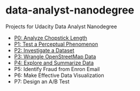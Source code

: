 # data-analyst-nanodegree
Projects for Udacity Data Analyst Nanodegree



- [P0: Analyze Chopstick Length](https://github.com/mabelvj/data-analyst-nanodegree/tree/master/P0-analyze-chopstick-length)
- [P1: Test a Perceptual Phenomenon](https://github.com/mabelvj/data-analyst-nanodegree/tree/master/P1-test-perceptual-phenomenon)
- [P2: Investigate a Dataset](https://github.com/mabelvj/data-analyst-nanodegree/tree/master/P2-investigate-dataset)
- [P3: Wrangle OpenStreetMap Data](https://github.com/mabelvj/data-analyst-nanodegree/tree/master/P3-wrangle-openstreetmap-data)
- [P4: Explore and Summarize Data](https://github.com/mabelvj/data-analyst-nanodegree/tree/master/P4-explore-and-summarize-data)
- P5: Identify Fraud from Enron Email
- P6: Make Effective Data Visualization
- P7: Design an A/B Test